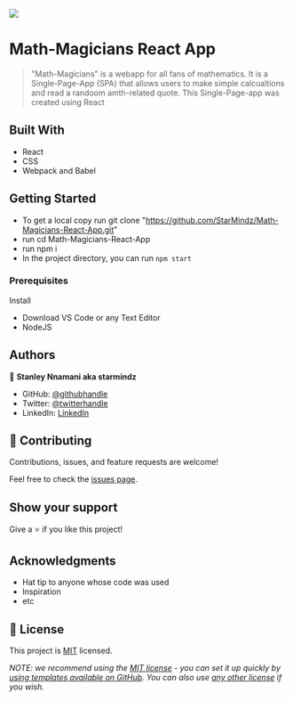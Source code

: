 ![](https://img.shields.io/badge/Microverse-blueviolet)

#  Math-Magicians React App

> "Math-Magicians"  is a webapp for all fans of mathematics. It is a Single-Page-App (SPA) that allows users to make simple calcualtions and read a randoom amth-related quote. This Single-Page-app was created using React


## Built With

- React 
- CSS
- Webpack and Babel


## Getting Started

- To get a local copy run git clone "https://github.com/StarMindz/Math-Magicians-React-App.git"
- run cd Math-Magicians-React-App
- run npm i
- In the project directory, you can run `npm start`

### Prerequisites
Install
- Download VS Code or any Text Editor
- NodeJS

## Authors

👤 **Stanley Nnamani aka starmindz**

- GitHub: [@githubhandle](https://github.com/githubhandle)
- Twitter: [@twitterhandle](https://twitter.com/twitterhandle)
- LinkedIn: [LinkedIn](https://linkedin.com/in/linkedinhandle)

## 🤝 Contributing

Contributions, issues, and feature requests are welcome!

Feel free to check the [issues page](../../issues/).

## Show your support

Give a ⭐️ if you like this project!

## Acknowledgments

- Hat tip to anyone whose code was used
- Inspiration
- etc

## 📝 License

This project is [MIT](./LICENSE) licensed.

_NOTE: we recommend using the [MIT license](https://choosealicense.com/licenses/mit/) - you can set it up quickly by [using templates available on GitHub](https://docs.github.com/en/communities/setting-up-your-project-for-healthy-contributions/adding-a-license-to-a-repository). You can also use [any other license](https://choosealicense.com/licenses/) if you wish._
